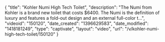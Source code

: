 {
    "title": "Kohler Numi High Tech Toilet",
    "description": "The Numi from Kohler is a brand new toilet that costs $6400. The Numi is the definition of luxury and features a fold-out design and an external full-color t...",
    "videoid": "150120",
    "date_created": "1396629583",
    "date_modified": "1418181249",
    "type": "captivate",
    "layout": "video",
    "url": "\/v\/kohler-numi-high-tech-toilet\/150120"
}